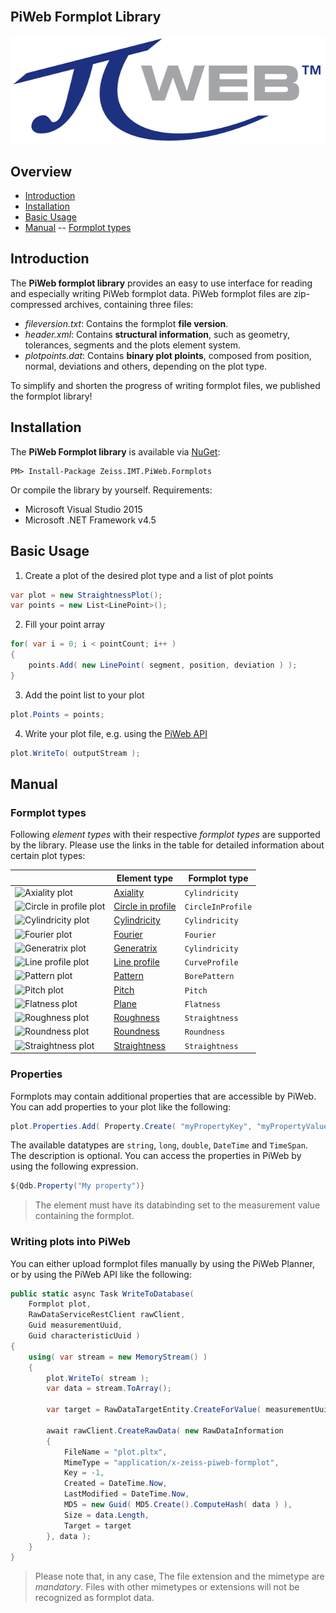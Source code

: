 [logo]: docs/gfx/Logo.png "PiWeb Logo"
[axiality]: docs/gfx/32px/AxialityplotElement.png "Axiality plot"
[pattern]: docs/gfx/32px/BorepatternplotElement.png "Pattern plot"
[roundness]: docs/gfx/32px/CircleplotElement.png "Roundness plot"
[circleinprofile]: docs/gfx/32px/CircleprofileplotElement.png "Circle in profile plot"
[lineprofile]:docs/gfx/32px/CurveplotElement.png "Line profile plot"
[cylindricity]: docs/gfx/32px/CylinderplotElement.png "Cylindricity plot"
[straightness]: docs/gfx/32px/LineplotElement.png "Straightness plot"
[pitch]: docs/gfx/32px/PitchplotElement.png "Pitch plot"
[flatness]: docs/gfx/32px/PlaneplotElement.png "Flatness plot"
[roughness]: docs/gfx/32px/RoughnessplotElement.png "Roughness plot"
[generatrix]: docs/gfx/32px/SurfaceLineplotElement.png "Generatrix plot"
[fourier]: docs/gfx/32px/FourierplotElement.png "Fourier plot"

<br/>

## PiWeb Formplot Library

![alt text][logo]


## Overview

- [Introduction](#introduction)
- [Installation](#installation)
- [Basic Usage](#basic-usage)
- [Manual](#manual)
-- [Formplot types](#formplot-types)

## Introduction

The **PiWeb formplot library** provides an easy to use interface for reading and especially writing PiWeb formplot data. PiWeb formplot files are zip-compressed archives, containing three files:

* *fileversion.txt*: Contains the formplot **file version**.
* *header.xml*: Contains **structural information**, such as geometry, tolerances, segments and the plots element system.
* *plotpoints.dat*: Contains **binary plot ploints**, composed from position, normal, deviations and others, depending on the plot type.

To simplify and shorten the progress of writing formplot files, we published the formplot library!


## Installation

The **PiWeb Formplot library** is available via [NuGet](https://www.nuget.org/packages/Zeiss.IMT.PiWeb.Formplots/):

```
PM> Install-Package Zeiss.IMT.PiWeb.Formplots
```
Or compile the library by yourself. Requirements:

* Microsoft Visual Studio 2015
* Microsoft .NET Framework v4.5

## Basic Usage

1. Create a plot of the desired plot type and a list of plot points
```csharp
var plot = new StraightnessPlot();
var points = new List<LinePoint>();
```
2. Fill your point array
```csharp
for( var i = 0; i < pointCount; i++ )
{
	points.Add( new LinePoint( segment, position, deviation ) );
}
```
3. Add the point list to your plot
```csharp
plot.Points = points;
```
4. Write your plot file, e.g. using the [PiWeb API](https://github.com/ZEISS-PiWeb/PiWeb-Api)
```csharp
plot.WriteTo( outputStream );
```

## Manual

### Formplot types

Following _element types_ with their respective _formplot types_ are supported by the library. Please use the links in the table for detailed information about certain plot types:

|  |Element type | Formplot type |
|---|------------- |-------------|
| ![][axiality]| [Axiality](docs/Plots/Axiality.md) | `Cylindricity` |
| ![][circleinprofile]| [Circle in profile](docs/Plots/CircleInProfile.md) | `CircleInProfile` |  
| ![][cylindricity]| [Cylindricity](docs/Plots/Cylindricity.md) |  `Cylindricity` |
| ![][fourier]| [Fourier](docs/Plots/Fourier.md) |  `Fourier` |
| ![][generatrix]| [Generatrix](docs/Plots/Generatrix.md) |  `Cylindricity` |
| ![][lineprofile]| [Line profile](docs/Plots/LineProfile.md) |  `CurveProfile` |
| ![][pattern]| [Pattern](docs/Plots/Pattern.md) |  `BorePattern` |
| ![][pitch]| [Pitch](docs/Plots/Pitch.md) |  `Pitch` |
| ![][flatness]| [Plane](docs/Plots/Plane.md) |  `Flatness` |
| ![][roughness]| [Roughness](docs/Plots/Line.md) |  `Straightness` |
| ![][roundness]| [Roundness](docs/Plots/Circle.md) |  `Roundness` |
| ![][straightness]| [Straightness](docs/Plots/Line.md) |  `Straightness` |

### Properties

Formplots may contain additional properties that are accessible by PiWeb. You can add properties to your plot like the following:

```csharp
plot.Properties.Add( Property.Create( "myPropertyKey", "myPropertyValue", "propertyDescription" ) );
```
The available datatypes are `string`, `long`, `double`, `DateTime` and `TimeSpan`. The description is optional.
You can access the properties in PiWeb by using the following expression. 

```csharp
${Qdb.Property("My property")}
```

> The element must have its databinding set to the measurement value containing the formplot.

### Writing plots into PiWeb

You can either upload formplot files manually by using the PiWeb Planner, or by using the PiWeb API like the following:

```csharp
public static async Task WriteToDatabase( 
	Formplot plot, 
	RawDataServiceRestClient rawClient, 
	Guid measurementUuid, 
	Guid characteristicUuid )
{
	using( var stream = new MemoryStream() )
	{
		plot.WriteTo( stream );
		var data = stream.ToArray();

		var target = RawDataTargetEntity.CreateForValue( measurementUuid, characteristicUuid );

		await rawClient.CreateRawData( new RawDataInformation
		{
			FileName = "plot.pltx",								
			MimeType = "application/x-zeiss-piweb-formplot",
			Key = -1,
			Created = DateTime.Now,
			LastModified = DateTime.Now,
			MD5 = new Guid( MD5.Create().ComputeHash( data ) ),
			Size = data.Length,
			Target = target
		}, data );
	}
}
```

>Please note that, in any case, The file extension and the mimetype are *mandatory*. Files with other mimetypes or extensions will not be recognized as formplot data.

<br/>
<br/>
